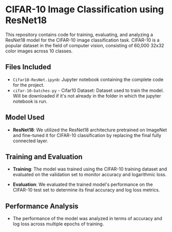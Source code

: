 # CIFAR-10 Image Classification using ResNet18

This repository contains code for training, evaluating, and analyzing a ResNet18 model for the CIFAR-10 image classification task. CIFAR-10 is a popular dataset in the field of computer vision, consisting of 60,000 32x32 color images across 10 classes.

## Files Included
- `Cifar10-ResNet.ipynb`: Jupyter notebook containing the complete code for the project.
- `cifar-10-batches-py` - Cifar10 Dataset: Dataset used to train the model. Will be downloaded if it's not already in the folder in which the jupyter notebook is run. 
  
## Model Used
- **ResNet18**: We utilized the ResNet18 architecture pretrained on ImageNet and fine-tuned it for CIFAR-10 classification by replacing the final fully connected layer.

## Training and Evaluation
- **Training**: The model was trained using the CIFAR-10 training dataset and evaluated on the validation set to monitor accuracy and logarithmic loss.
  
- **Evaluation**: We evaluated the trained model's performance on the CIFAR-10 test set to determine its final accuracy and log loss metrics.

## Performance Analysis
- The performance of the model was analyzed in terms of accuracy and log loss across multiple epochs of training.
